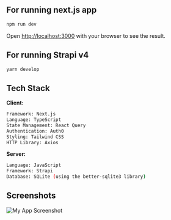 ## For running next.js app

```bash
npm run dev
```

Open [http://localhost:3000](http://localhost:3000) with your browser to see the result.

## For running Strapi v4

```bash
yarn develop
```
## Tech Stack

**Client:** 
```bash
Framework: Next.js
Language: TypeScript
State Management: React Query
Authentication: Auth0
Styling: Tailwind CSS
HTTP Library: Axios
```


**Server:**
```bash
Language: JavaScript
Framework: Strapi
Database: SQLite (using the better-sqlite3 library)
```


## Screenshots

![My App Screenshot](https://imgur.com/LxxlbLT)
